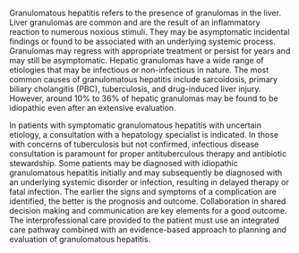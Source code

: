 Granulomatous hepatitis refers to the presence of granulomas in the liver. Liver granulomas are common and are the result of an inflammatory reaction to numerous noxious stimuli. They may be asymptomatic incidental findings or found to be associated with an underlying systemic process. Granulomas may regress with appropriate treatment or persist for years and may still be asymptomatic. Hepatic granulomas have a wide range of etiologies that may be infectious or non-infectious in nature. The most common causes of granulomatous hepatitis include sarcoidosis, primary biliary cholangitis (PBC), tuberculosis, and drug-induced liver injury. However, around 10% to 36% of hepatic granulomas may be found to be idiopathic even after an extensive evaluation.

In patients with symptomatic granulomatous hepatitis with uncertain etiology, a consultation with a hepatology specialist is indicated. In those with concerns of tuberculosis but not confirmed, infectious disease consultation is paramount for proper antituberculous therapy and antibiotic stewardship. Some patients may be diagnosed with idiopathic granulomatous hepatitis initially and may subsequently be diagnosed with an underlying systemic disorder or infection, resulting in delayed therapy or fatal infection. The earlier the signs and symptoms of a complication are identified, the better is the prognosis and outcome. Collaboration in shared decision making and communication are key elements for a good outcome. The interprofessional care provided to the patient must use an integrated care pathway combined with an evidence-based approach to planning and evaluation of granulomatous hepatitis.